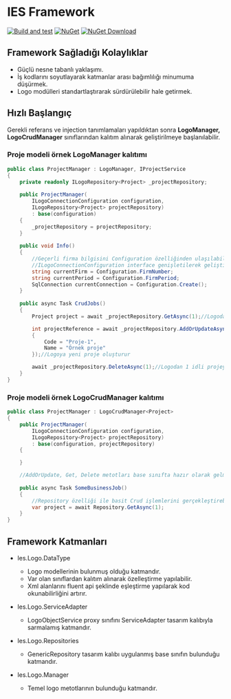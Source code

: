 # IES Framework

[![Build and test](https://github.com/iesyazilim/logo/actions/workflows/build-and-test.yml/badge.svg)](https://github.com/iesyazilim/logo/actions/workflows/build-and-test.yml)
[![NuGet](https://img.shields.io/nuget/v/Ies.Logo.Datatype.svg)](https://www.nuget.org/packages/Ies.Logo.Datatype)
[![NuGet Download](https://img.shields.io/nuget/dt/Ies.Logo.Datatype.svg)](https://www.nuget.org/packages/Ies.Logo.Datatype)

## Framework Sağladığı Kolaylıklar
- Güçlü nesne tabanlı yaklaşımı.
- İş kodlarını soyutlayarak katmanlar arası bağımlılığı minumuma düşürmek.
- Logo modülleri standartlaştırarak sürdürülebilir hale getirmek.

## Hızlı Başlangıç
Gerekli referans ve injection tanımlamaları yapıldıktan sonra **LogoManager, LogoCrudManager** sınıflarından kalıtım alınarak geliştirilmeye başlanılabilir.

### Proje modeli örnek LogoManager kalıtımı
```csharp
public class ProjectManager : LogoManager, IProjectService
{
    private readonly ILogoRepository<Project> _projectRepository;
    
    public ProjectManager(
        ILogoConnectionConfiguration configuration, 
        ILogoRepository<Project> projectRepository) 
        : base(configuration)
    {
        _projectRepository = projectRepository;
    }
    
    public void Info()
    {
        //Geçerli firma bilgisini Configuration özelliğinden ulaşılabilir
        //ILogoConnectionConfiguration interface genişletilerek geliştirilen projeye özel tanımlamalar yapılabilir
        string currentFirm = Configuration.FirmNumber;
        string currentPeriod = Configuration.FirmPeriod;
        SqlConnection currentConnection = Configuration.Create();
    }
    
    public async Task CrudJobs()
    {
        Project project = await _projectRepository.GetAsync(1);//Logodan 1 idli projeyi getirir

        int projectReference = await _projectRepository.AddOrUpdateAsync(new Project
        {
            Code = "Proje-1",
            Name = "Örnek proje"
        });//Logoya yeni proje oluşturur

        await _projectRepository.DeleteAsync(1);//Logodan 1 idli projeyi siler
    }
}
```
### Proje modeli örnek LogoCrudManager kalıtımı
```csharp
public class ProjectManager : LogoCrudManager<Project>
{
    public ProjectManager(
        ILogoConnectionConfiguration configuration,
        ILogoRepository<Project> projectRepository)
        : base(configuration, projectRepository)
    {

    }

    //AddOrUpdate, Get, Delete metotları base sınıfta hazır olarak gelmekte
    
    public async Task SomeBusinessJob()
    {
        //Repository özelliği ile basit Crud işlemlerini gerçekleştirebiliriz
        var project = await Repository.GetAsync(1);
    }
}
```

## Framework Katmanları

- Ies.Logo.DataType 
  - Logo modellerinin bulunmuş olduğu katmandır.
  - Var olan sınıflardan kalıtım alınarak özelleştirme yapılabilir.
  - Xml alanlarını fluent api şeklinde eşleştirme yapılarak kod okunabilirliğini artırır.

- Ies.Logo.ServiceAdapter
  - LogoObjectService proxy sınıfını ServiceAdapter tasarım kalıbıyla sarmalamış katmandır.

- Ies.Logo.Repositories
  - GenericRepository tasarım kalıbı uygulanmış base sınıfın bulunduğu katmandır.

- Ies.Logo.Manager
  - Temel logo metotlarının bulunduğu katmandır.
  
